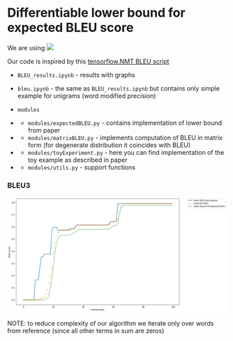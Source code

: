 # Differentiable lower bound for expected BLEU score
We are using <img src="https://raw.githubusercontent.com/pytorch/pytorch/master/docs/source/_static/img/pytorch-logo-dark.png" width="100">

Our code is inspired by this [tensorflow.NMT BLEU script](https://github.com/tensorflow/nmt/blob/master/nmt/scripts/bleu.py)
* ```BLEU_results.ipynb``` - results with graphs

* ``` bleu.ipynb ``` - the same as ```BLEU_results.ipynb``` but contains only simple example for unigrams (word modified precision)

* ```modules```
* * ``` modules/expectedBLEU.py ``` - contains implementation of lower bound from paper  

* * ``` modules/matrixBLEU.py ``` - implements computation of BLEU in matrix form (for degenerate distribution it coincides with  BLEU)
* * ``` modules/toyExperiment.py ``` - here you can find implementation of the toy example  as described in paper
* * ``` modules/utils.py ``` - support functions
### BLEU3
<img src="https://raw.githubusercontent.com/deepmipt/expected_bleu/master/images/BLEU3.png" width="720">

NOTE: to reduce complexity of our algorithm we iterate only over words from reference (since all other terms in sum are zeros)
